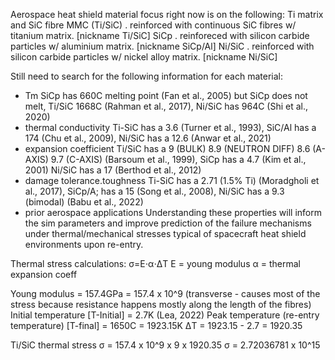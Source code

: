 Aerospace heat shield material focus right now is on the following:
Ti matrix and SiC fibre MMC (Ti/SiC) 
. reinforced with continuous SiC fibres w/ titanium matrix. [nickname Ti/SiC]
SiCp 
. reinforeced with silicon carbide particles w/ aluminium matrix. [nickname SiCp/Al]
Ni/SiC 
. reinforced with silicon carbide particles w/ nickel alloy matrix. [nickname Ni/SiC] 

Still need to search for the following information for each material:
- Tm SiCp has 660C melting point (Fan et al., 2005) but SiCp does not melt, Ti/SiC 1668C (Rahman et al., 2017), Ni/SiC has 964C (Shi et al., 2020)
- thermal conductivity Ti-SiC has a 3.6 (Turner et al., 1993), SiC/Al has a 174 (Chu et al., 2009), Ni/SiC has a 12.6 (Anwar et al., 2021)
- expansion coefficient Ti/SiC has a 9 (BULK) 8.9 (NEUTRON DIFF) 8.6 (A-AXIS) 9.7 (C-AXIS) (Barsoum et al., 1999), SiCp has a 4.7 (Kim et al., 2001) Ni/SiC has a 17 (Berthod et al., 2012)
- damage tolerance.toughness Ti-SiC has a 2.71 (1.5% Ti) (Moradgholi et al., 2017), SiCp/A; has a 15 (Song et al., 2008), Ni/SiC has a 9.3 (bimodal) (Babu et al., 2022)
- prior aerospace applications
Understanding these properties will inform the sim parameters and improve prediction of the failure mechanisms under thermal/mechanical stresses typical of spacecraft heat shield environments upon re-entry.

Thermal stress calculations: 
σ=E⋅α⋅ΔT
E = young modulus 
α = thermal expansion coeff

Young modulus = 157.4GPa = 157.4 x 10^9 (transverse - causes most of the stress because resistance happens mostly along the length of the fibres)
Initial temperature [T-Initial] = 2.7K (Lea, 2022)
Peak temperature (re-entry temperature) [T-final] = 1650C = 1923.15K
ΔT = 1923.15 - 2.7 = 1920.35

Ti/SiC thermal stress
σ = 157.4 x 10^9 x 9 x 1920.35
σ = 2.72036781 x 10^15

